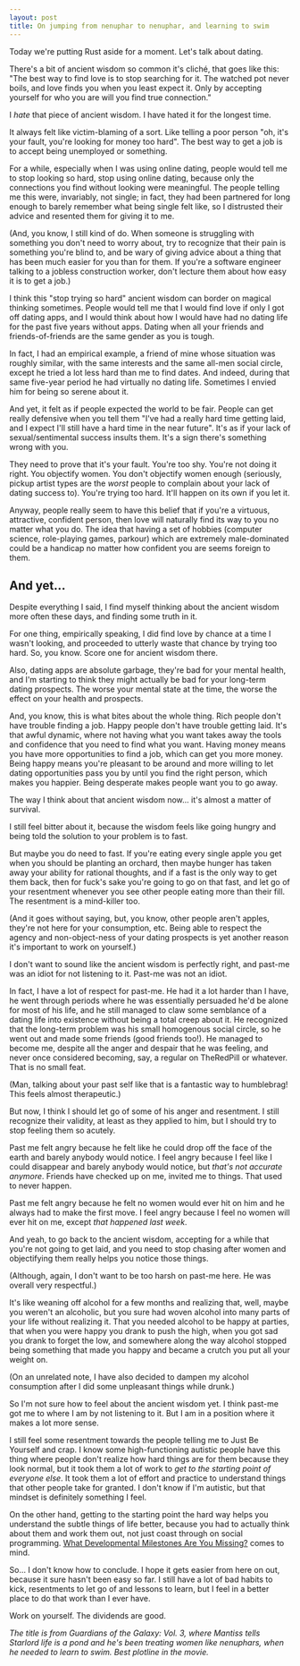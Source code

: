 ```yaml
---
layout: post
title: On jumping from nenuphar to nenuphar, and learning to swim
---
```


Today we're putting Rust aside for a moment. Let's talk about dating.

There's a bit of ancient wisdom so common it's cliché, that goes like this: "The best way to find love is to stop searching for it. The watched pot never boils, and love finds you when you least expect it. Only by accepting yourself for who you are will you find true connection."

I *hate* that piece of ancient wisdom. I have hated it for the longest time.

It always felt like victim-blaming of a sort. Like telling a poor person "oh, it's your fault, you're looking for money too hard". The best way to get a job is to accept being unemployed or something.

For a while, especially when I was using online dating, people would tell me to stop looking so hard, stop using online dating, because only the connections you find without looking were meaningful. The people telling me this were, invariably, not single; in fact, they had been partnered for long enough to barely remember what being single felt like, so I distrusted their advice and resented them for giving it to me.

(And, you know, I still kind of do. When someone is struggling with something you don't need to worry about, try to recognize that their pain is something you're blind to, and be wary of giving advice about a thing that has been much easier for you than for them. If you're a software engineer talking to a jobless construction worker, don't lecture them about how easy it is to get a job.)

I think this "stop trying so hard" ancient wisdom can border on magical thinking sometimes. People would tell me that I would find love if only I got off dating apps, and I would think about how I would have had no dating life for the past five years without apps. Dating when all your friends and friends-of-friends are the same gender as you is tough.

In fact, I had an empirical example, a friend of mine whose situation was roughly similar, with the same interests and the same all-men social circle, except he tried a lot less hard than me to find dates. And indeed, during that same five-year period he had virtually no dating life. Sometimes I envied him for being so serene about it.

And yet, it felt as if people expected the world to be fair. People can get really defensive when you tell them "I've had a really hard time getting laid, and I expect I'll still have a hard time in the near future". It's as if your lack of sexual/sentimental success insults them. It's a sign there's something wrong with you.

They need to prove that it's your fault. You're too shy. You're not doing it right. You objectify women. You don't objectify women enough (seriously, pickup artist types are the *worst* people to complain about your lack of dating success to). You're trying too hard. It'll happen on its own if you let it.

Anyway, people really seem to have this belief that if you're a virtuous, attractive, confident person, then love will naturally find its way to you no matter what you do. The idea that having a set of hobbies (computer science, role-playing games, parkour) which are extremely male-dominated could be a handicap no matter how confident you are seems foreign to them.


## And yet...

Despite everything I said, I find myself thinking about the ancient wisdom more often these days, and finding some truth in it.

For one thing, empirically speaking, I did find love by chance at a time I wasn't looking, and proceeded to utterly waste that chance by trying too hard. So, you know. Score one for ancient wisdom there.

Also, dating apps are absolute garbage, they're bad for your mental health, and I'm starting to think they might actually be bad for your long-term dating prospects. The worse your mental state at the time, the worse the effect on your health and prospects.

And, you know, this is what bites about the whole thing. Rich people don't have trouble finding a job. Happy people don't have trouble getting laid. It's that awful dynamic, where not having what you want takes away the tools and confidence that you need to find what you want. Having money means you have more opportunities to find a job, which can get you more money. Being happy means you're pleasant to be around and more willing to let dating opportunities pass you by until you find the right person, which makes you happier. Being desperate makes people want you to go away.

The way I think about that ancient wisdom now... it's almost a matter of survival.

I still feel bitter about it, because the wisdom feels like going hungry and being told the solution to your problem is to fast.

But maybe you do need to fast. If you're eating every single apple you get when you should be planting an orchard, then maybe hunger has taken away your ability for rational thoughts, and if a fast is the only way to get them back, then for fuck's sake you're going to go on that fast, and let go of your resentment whenever you see other people eating more than their fill. The resentment is a mind-killer too.

(And it goes without saying, but, you know, other people aren't apples, they're not here for your consumption, etc. Being able to respect the agency and non-object-ness of your dating prospects is yet another reason it's important to work on yourself.)

I don't want to sound like the ancient wisdom is perfectly right, and past-me was an idiot for not listening to it. Past-me was not an idiot.

In fact, I have a lot of respect for past-me. He had it a lot harder than I have, he went through periods where he was essentially persuaded he'd be alone for most of his life, and he still managed to claw some semblance of a dating life into existence without being a total creep about it. He recognized that the long-term problem was his small homogenous social circle, so he went out and made some friends (good friends too!). He managed to become me, despite all the anger and despair that he was feeling, and never once considered becoming, say, a regular on TheRedPill or whatever. That is no small feat.

(Man, talking about your past self like that is a fantastic way to humblebrag! This feels almost therapeutic.)

But now, I think I should let go of some of his anger and resentment. I still recognize their validity, at least as they applied to him, but I should try to stop feeling them so acutely.

Past me felt angry because he felt like he could drop off the face of the earth and barely anybody would notice. I feel angry because I feel like I could disappear and barely anybody would notice, but *that's not accurate anymore*. Friends have checked up on me, invited me to things. That used to never happen.

Past me felt angry because he felt no women would ever hit on him and he always had to make the first move. I feel angry because I feel no women will ever hit on me, except *that happened last week*.

And yeah, to go back to the ancient wisdom, accepting for a while that you're not going to get laid, and you need to stop chasing after women and objectifying them really helps you notice those things.

(Although, again, I don't want to be too harsh on past-me here. He was overall very respectful.)

It's like weaning off alcohol for a few months and realizing that, well, maybe you weren't an alcoholic, but you sure had woven alcohol into many parts of your life without realizing it. That you needed alcohol to be happy at parties, that when you were happy you drank to push the high, when you got sad you drank to forget the low, and somewhere along the way alcohol stopped being something that made you happy and became a crutch you put all your weight on.

(On an unrelated note, I have also decided to dampen my alcohol consumption after I did some unpleasant things while drunk.)

So I'm not sure how to feel about the ancient wisdom yet. I think past-me got me to where I am by not listening to it. But I am in a position where it makes a lot more sense.

I still feel some resentment towards the people telling me to Just Be Yourself and crap. I know some high-functioning autistic people have this thing where people don't realize how hard things are for them because they look normal, but it took them a lot of work to *get to the starting point of everyone else*. It took them a lot of effort and practice to understand things that other people take for granted. I don't know if I'm autistic, but that mindset is definitely something I feel.

On the other hand, getting to the starting point the hard way helps you understand the subtle things of life better, because you had to actually think about them and work them out, not just coast through on social programming. [What Developmental Milestones Are You Missing?](https://slatestarcodex.com/2015/11/03/what-developmental-milestones-are-you-missing/) comes to mind.

So... I don't know how to conclude. I hope it gets easier from here on out, because it sure hasn't been easy so far. I still have a lot of bad habits to kick, resentments to let go of and lessons to learn, but I feel in a better place to do that work than I ever have.

Work on yourself. The dividends are good.

*The title is from Guardians of the Galaxy: Vol. 3, where Mantiss tells Starlord life is a pond and he's been treating women like nenuphars, when he needed to learn to swim. Best plotline in the movie.*
